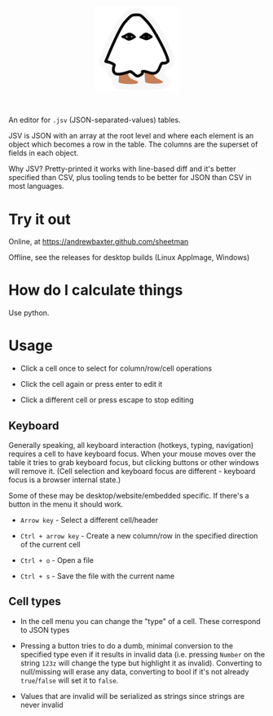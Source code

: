 <p align="center" width="100%">
  <img width="33%" src="source/wasm/prestatic/logo.svg" />
</p>

<br/>

An editor for `.jsv` (JSON-separated-values) tables.

JSV is JSON with an array at the root level and where each element is an object which becomes a row in the table. The columns are the superset of fields in each object.

Why JSV? Pretty-printed it works with line-based diff and it's better specified than CSV, plus tooling tends to be better for JSON than CSV in most languages.

# Try it out

Online, at <https://andrewbaxter.github.com/sheetman>

Offline, see the releases for desktop builds (Linux AppImage, Windows)

# How do I calculate things

Use python.

# Usage

- Click a cell once to select for column/row/cell operations

- Click the cell again or press enter to edit it

- Click a different cell or press escape to stop editing

## Keyboard

Generally speaking, all keyboard interaction (hotkeys, typing, navigation) requires a cell to have keyboard focus. When your mouse moves over the table it tries to grab keyboard focus, but clicking buttons or other windows will remove it. (Cell selection and keyboard focus are different - keyboard focus is a browser internal state.)

Some of these may be desktop/website/embedded specific. If there's a button in the menu it should work.

- `Arrow key` - Select a different cell/header

- `Ctrl + arrow key` - Create a new column/row in the specified direction of the current cell

- `Ctrl + o` - Open a file

- `Ctrl + s` - Save the file with the current name

## Cell types

- In the cell menu you can change the "type" of a cell. These correspond to JSON types

- Pressing a button tries to do a dumb, minimal conversion to the specified type even if it results in invalid data (i.e. pressing `Number` on the string `123z` will change the type but highlight it as invalid). Converting to null/missing will erase any data, converting to bool if it's not already `true`/`false` will set it to `false`.

- Values that are invalid will be serialized as strings since strings are never invalid
